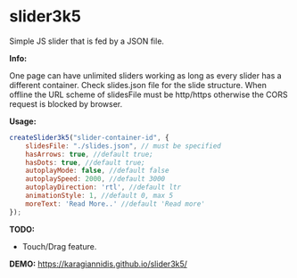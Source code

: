 # slider3k5
Simple JS slider that is fed by a JSON file.

**Info:**

One page can have unlimited sliders working as long as every slider has a different container.
Check slides.json file for the slide structure.
When offline the URL scheme of slidesFile must be http/https otherwise the CORS request is blocked by browser.

**Usage:**

```javascript
createSlider3k5("slider-container-id", {
    slidesFile: "./slides.json", // must be specified
    hasArrows: true, //default true;
    hasDots: true, //default true;
    autoplayMode: false, //default false
    autoplaySpeed: 2000, //default 3000
    autoplayDirection: 'rtl', //default ltr
    animationStyle: 1, //default 0, max 5
    moreText: 'Read More..' //default 'Read more'
});
```

**TODO:**
* Touch/Drag feature.

**DEMO:** https://karagiannidis.github.io/slider3k5/